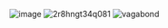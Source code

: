 ![image](https://github.com/ligmaSec/ligmasec/assets/87036992/fcabf2ea-c8a6-43e4-ba98-168b74af60a2)
![2r8hngt34q081](https://github.com/ligmaSec/ligmasec/assets/87036992/3301f6f3-4bf9-4fa6-b88e-553d14f59eae)
![vagabond](https://panelsdesu.com/panel/6046b521-a2d9-4505-9b38-8c78e13e641b)
